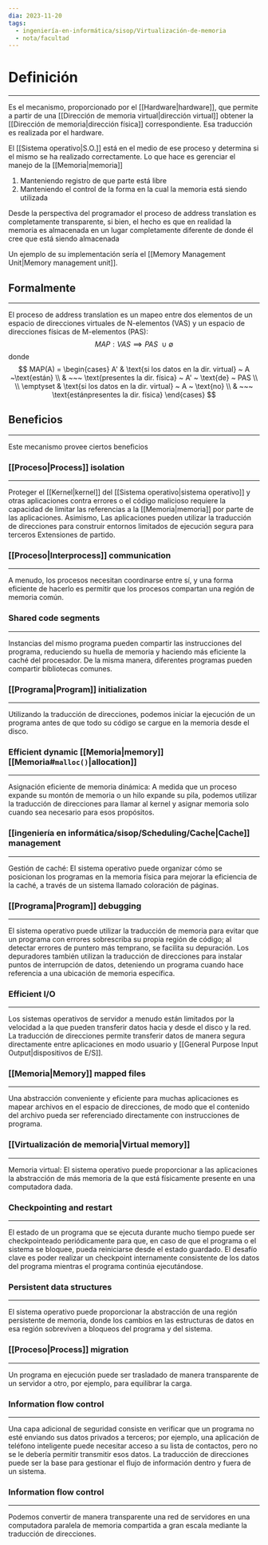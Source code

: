 ```yaml
---
dia: 2023-11-20
tags:
  - ingeniería-en-informática/sisop/Virtualización-de-memoria
  - nota/facultad
---
```

# Definición
---
Es el mecanismo, proporcionado por el [[Hardware|hardware]], que permite a partir de una [[Dirección de memoria virtual|dirección virtual]] obtener la [[Dirección de memoria|dirección física]] correspondiente. Esa traducción es realizada por el hardware.

El [[Sistema operativo|S.O.]] está en el medio de ese proceso y determina si el mismo se ha realizado correctamente. Lo que hace es gerenciar el manejo de la [[Memoria|memoria]]
1. Manteniendo registro de que parte está libre
2. Manteniendo el control de la forma en la cual la memoria está siendo utilizada

Desde la perspectiva del programador el proceso de address translation es completamente transparente, si bien, el hecho es que en realidad la memoria es almacenada en un lugar completamente diferente de donde él cree que está siendo almacenada

Un ejemplo de su implementación sería el [[Memory Management Unit|Memory management unit]].

## Formalmente
---
El proceso de address translation es un mapeo entre dos elementos de un espacio de direcciones virtuales de N-elementos (VAS) y un espacio de direcciones físicas de M-elementos (PAS): $$ MAP : VAS \implies PAS ~ \cup \emptyset $$
donde $$ MAP(A) = \begin{cases} 
	A' & \text{si los datos en la dir. virtual} ~ A ~\text{están} \\ 
	& ~~~ \text{presentes la dir. física} ~ A' ~ \text{de} ~ PAS 
	\\ \\
	\emptyset & \text{si los datos en la dir. virtual} ~ A ~ \text{no} \\ 
	& ~~~ \text{estánpresentes la dir. física}
\end{cases} $$


## Beneficios 
---
Este mecanismo provee ciertos beneficios

### [[Proceso|Process]] isolation
---
Proteger el [[Kernel|kernel]] del [[Sistema operativo|sistema operativo]] y otras aplicaciones contra errores o el código malicioso requiere la capacidad de limitar las referencias a la [[Memoria|memoria]] por parte de las aplicaciones. Asimismo, Las aplicaciones pueden utilizar la traducción de direcciones para construir entornos limitados de ejecución segura para terceros Extensiones de partido.

### [[Proceso|Interprocess]] communication
---
A menudo, los procesos necesitan coordinarse entre sí, y una forma eficiente de hacerlo es permitir que los procesos compartan una región de memoria común. 

### Shared code segments
---
Instancias del mismo programa pueden compartir las instrucciones del programa, reduciendo su huella de memoria y haciendo más eficiente la caché del procesador. De la misma manera, diferentes programas pueden compartir bibliotecas comunes. 

### [[Programa|Program]] initialization
---
Utilizando la traducción de direcciones, podemos iniciar la ejecución de un programa antes de que todo su código se cargue en la memoria desde el disco. 

### Efficient dynamic [[Memoria|memory]] [[Memoria#`malloc()`|allocation]] 
---
Asignación eficiente de memoria dinámica: A medida que un proceso expande su montón de memoria o un hilo expande su pila, podemos utilizar la traducción de direcciones para llamar al kernel y asignar memoria solo cuando sea necesario para esos propósitos. 

### [[ingeniería en informática/sisop/Scheduling/Cache|Cache]] management
---
Gestión de caché: El sistema operativo puede organizar cómo se posicionan los programas en la memoria física para mejorar la eficiencia de la caché, a través de un sistema llamado coloración de páginas. 

### [[Programa|Program]] debugging
---
El sistema operativo puede utilizar la traducción de memoria para evitar que un programa con errores sobrescriba su propia región de código; al detectar errores de puntero más temprano, se facilita su depuración. Los depuradores también utilizan la traducción de direcciones para instalar puntos de interrupción de datos, deteniendo un programa cuando hace referencia a una ubicación de memoria específica. 

### Efficient I/O
---
Los sistemas operativos de servidor a menudo están limitados por la velocidad a la que pueden transferir datos hacia y desde el disco y la red. La traducción de direcciones permite transferir datos de manera segura directamente entre aplicaciones en modo usuario y [[General Purpose Input Output|dispositivos de E/S]].

### [[Memoria|Memory]] mapped files
---
Una abstracción conveniente y eficiente para muchas aplicaciones es mapear archivos en el espacio de direcciones, de modo que el contenido del archivo pueda ser referenciado directamente con instrucciones de programa. 

### [[Virtualización de memoria|Virtual memory]]
---
Memoria virtual: El sistema operativo puede proporcionar a las aplicaciones la abstracción de más memoria de la que está físicamente presente en una computadora dada. 

### Checkpointing and restart
---
El estado de un programa que se ejecuta durante mucho tiempo puede ser checkpointeado periódicamente para que, en caso de que el programa o el sistema se bloquee, pueda reiniciarse desde el estado guardado. El desafío clave es poder realizar un checkpoint internamente consistente de los datos del programa mientras el programa continúa ejecutándose. 

### Persistent data structures
---
El sistema operativo puede proporcionar la abstracción de una región persistente de memoria, donde los cambios en las estructuras de datos en esa región sobreviven a bloqueos del programa y del sistema. 

### [[Proceso|Process]] migration
---
Un programa en ejecución puede ser trasladado de manera transparente de un servidor a otro, por ejemplo, para equilibrar la carga. 


### Information flow control
---
Una capa adicional de seguridad consiste en verificar que un programa no esté enviando sus datos privados a terceros; por ejemplo, una aplicación de teléfono inteligente puede necesitar acceso a su lista de contactos, pero no se le debería permitir transmitir esos datos. La traducción de direcciones puede ser la base para gestionar el flujo de información dentro y fuera de un sistema. 

### Information flow control
---
Podemos convertir de manera transparente una red de servidores en una computadora paralela de memoria compartida a gran escala mediante la traducción de direcciones.
